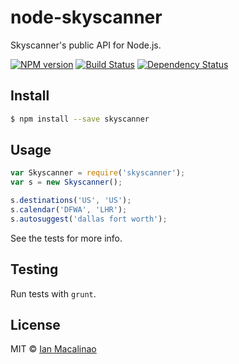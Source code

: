 # node-skyscanner

Skyscanner's public API for Node.js.

[![NPM version][npm-image]][npm-url] [![Build Status][travis-image]][travis-url] [![Dependency Status][daviddm-url]][daviddm-image]

## Install

```sh
$ npm install --save skyscanner
```


## Usage

```js
var Skyscanner = require('skyscanner');
var s = new Skyscanner();

s.destinations('US', 'US');
s.calendar('DFWA', 'LHR');
s.autosuggest('dallas fort worth');
```

See the tests for more info.

## Testing

Run tests with `grunt`.

## License

MIT © [Ian Macalinao](http://ian.pw)


[npm-url]: https://npmjs.org/package/skyscanner
[npm-image]: https://badge.fury.io/js/skyscanner.svg
[travis-url]: https://travis-ci.org/simplyianm/node-skyscanner
[travis-image]: https://travis-ci.org/simplyianm/node-skyscanner.svg?branch=master
[daviddm-url]: https://david-dm.org/simplyianm/node-skyscanner.svg?theme=shields.io
[daviddm-image]: https://david-dm.org/simplyianm/node-skyscanner
